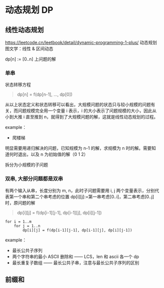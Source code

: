 # 动态规划 DP

## 线性动态规划

https://leetcode.cn/leetbook/detail/dynamic-programming-1-plus/ 
动态规划图文学：线性 & 区间动态

dp[n] := [0..n] 上问题的解

### 单串

状态转移方程

> dp[n] = f(dp[n-1], ..., dp[0])

从以上状态定义和状态转移可以看出，大规模问题的状态只与较小规模的问题有关，而问题规模完全用一个变量 i 表示，i 的大小表示了问题规模的大小，因此从小到大推 i 直至推到 n，就得到了大规模问题的解，这就是线性动态规划的过程。

example：

- 爬楼梯

明显需要用递归解决的问题，已知规模为 n-1 的解，求规模为 n 时的解。需要知道何时退出，以及 n 为初始值的解（0 1 2）

拆分为小规模的子问题


### 双串, 大部分问题都是双串
有两个输入从串，长度分别为 m, n，此时子问题需要用 i, j 两个变量表示，分别代表第一个串和第二个串考虑的位置 dp[i][j]:=第一串考虑[0..i]，第二串考虑[0..j]时，原问题的解

> dp[i][j] = f(dp[i-1][j-1], dp[i-1][j], dp[i][j-1])

```
for i = 1..m
    for j = 1..n
        dp[i][j] = f(dp[i-1][j-1], dp[i-1][j], dp[i][j-1])
```

example：
- 最长公共子序列
- 两个字符串的最小 ASCII 删除和 —— LCS，len 和 ascii 各一个 dp
- 最长重复子数组 —— 最长公共子串，注意与最长公共子序列的区别


## 前缀和

